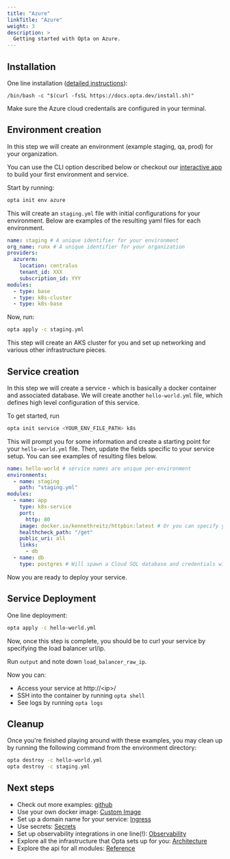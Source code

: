 ```yaml
---
title: "Azure"
linkTitle: "Azure"
weight: 3
description: >
  Getting started with Opta on Azure.
---
```


## Installation

One line installation ([detailed instructions](/installation)):

```
/bin/bash -c "$(curl -fsSL https://docs.opta.dev/install.sh)"
```

Make sure the Azure cloud credentails are configured in your terminal.

## Environment creation

In this step we will create an environment (example staging, qa, prod) for your organization.

You can use the CLI option described below or checkout our [interactive app](https://app.runx.dev/yaml-generator) to build your first environment and service.


Start by running:

```bash
opta init env azure
```

This will create an `staging.yml` file with initial configurations for your environment. Below are examples of the resulting yaml files for each environment.

```yaml
name: staging # A unique identifier for your environment
org_name: runx # A unique identifier for your organization
providers:
  azurerm:
    location: centralus
    tenant_id: XXX
    subscription_id: YYY
modules:
  - type: base
  - type: k8s-cluster
  - type: k8s-base
```

Now, run:

```bash
opta apply -c staging.yml
```

This step will create an AKS cluster for you and set up networking and various other infrastructure pieces.

## Service creation

In this step we will create a service - which is basically a docker container and associated database.
We will create another `hello-world.yml` file, which defines high level configuration of this service.

To get started, run

```bash
opta init service <YOUR_ENV_FILE_PATH> k8s
```

This will prompt you for some information and create a starting
point for your `hello-world.yml` file. Then, update the fields specific to your service setup. You can see examples of resulting files below.

```yaml
name: hello-world # service names are unique per-environment
environments:
  - name: staging
    path: "staging.yml"
modules:
  - name: app
    type: k8s-service
    port:
      http: 80
    image: docker.io/kennethreitz/httpbin:latest # Or you can specify your own
    healthcheck_path: "/get"
    public_uri: all
    links:
      - db
  - name: db
    type: postgres # Will spawn a Cloud SQL database and credentials will be passed via env vars
```

Now you are ready to deploy your service.

## Service Deployment

One line deployment:

```bash
opta apply -c hello-world.yml
```

Now, once this step is complete, you should be to curl your service by specifying the load balancer url/ip.

Run `output` and note down `load_balancer_raw_ip`.

Now you can:

- Access your service at http://\<ip\>/
- SSH into the container by running `opta shell`
- See logs by running `opta logs`

## Cleanup

Once you're finished playing around with these examples, you may clean up by running the following command from the environment directory:

```bash
opta destroy -c hello-world.yml
opta destroy -c staging.yml
```

## Next steps

- Check out more examples: [github](https://github.com/run-x/opta/tree/main/examples)
- Use your own docker image: [Custom Image](/tutorials/custom_image)
- Set up a domain name for your service: [Ingress](/tutorials/ingress)
- Use secrets: [Secrets](/tutorials/secrets/)
- Set up observability integrations in one line(!): [Observability](/observability/)
- Explore all the infrastructure that Opta sets up for you: [Architecture](/architecture/azure)
- Explore the api for all modules: [Reference](/reference/azurerm)
